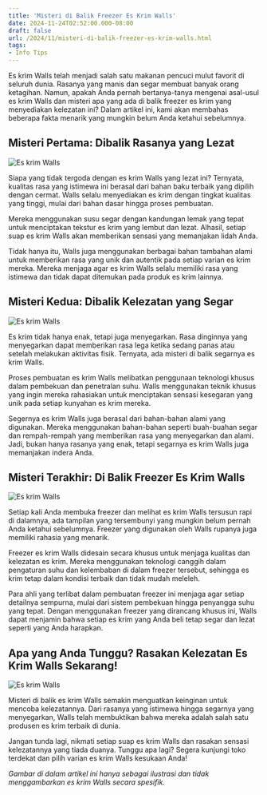```yaml
---
title: 'Misteri di Balik Freezer Es Krim Walls'
date: 2024-11-24T02:52:00.000-08:00
draft: false
url: /2024/11/misteri-di-balik-freezer-es-krim-walls.html
tags: 
- Info Tips
---
```


Es krim Walls telah menjadi salah satu makanan pencuci mulut favorit di seluruh dunia. Rasanya yang manis dan segar membuat banyak orang ketagihan. Namun, apakah Anda pernah bertanya-tanya mengenai asal-usul es krim Walls dan misteri apa yang ada di balik freezer es krim yang menyediakan kelezatan ini? Dalam artikel ini, kami akan membahas beberapa fakta menarik yang mungkin belum Anda ketahui sebelumnya.

Misteri Pertama: Dibalik Rasanya yang Lezat
-------------------------------------------

![Es krim Walls](https:\/\/static.promediateknologi.id\/crop\/0x0:0x0\/750x500\/webp\/photo\/p1\/294\/2023\/09\/08\/Es-krim-Walls-1430862973.jpg)

Siapa yang tidak tergoda dengan es krim Walls yang lezat ini? Ternyata, kualitas rasa yang istimewa ini berasal dari bahan baku terbaik yang dipilih dengan cermat. Walls selalu menyediakan es krim dengan tingkat kualitas yang tinggi, mulai dari bahan dasar hingga proses pembuatan.

Mereka menggunakan susu segar dengan kandungan lemak yang tepat untuk menciptakan tekstur es krim yang lembut dan lezat. Alhasil, setiap suap es krim Walls akan memberikan sensasi yang memanjakan lidah Anda.

Tidak hanya itu, Walls juga menggunakan berbagai bahan tambahan alami untuk memberikan rasa yang unik dan autentik pada setiap varian es krim mereka. Mereka menjaga agar es krim Walls selalu memiliki rasa yang istimewa dan tidak dapat ditemukan pada produk es krim lainnya.

Misteri Kedua: Dibalik Kelezatan yang Segar
-------------------------------------------

![Es krim Walls](https:\/\/static.promediateknologi.id\/crop\/0x0:0x0\/750x500\/webp\/photo\/p1\/294\/2023\/09\/08\/Es-krim-Walls-1430862973.jpg)

Es krim tidak hanya enak, tetapi juga menyegarkan. Rasa dinginnya yang menyegarkan dapat memberikan rasa lega ketika sedang panas atau setelah melakukan aktivitas fisik. Ternyata, ada misteri di balik segarnya es krim Walls.

Proses pembuatan es krim Walls melibatkan penggunaan teknologi khusus dalam pembekuan dan penetralan suhu. Walls menggunakan teknik khusus yang ingin mereka rahasiakan untuk menciptakan sensasi kesegaran yang unik pada setiap kunyahan es krim mereka.

Segernya es krim Walls juga berasal dari bahan-bahan alami yang digunakan. Mereka menggunakan bahan-bahan seperti buah-buahan segar dan rempah-rempah yang memberikan rasa yang menyegarkan dan alami. Jadi, bukan hanya rasanya yang enak, tetapi segarnya es krim Walls juga memanjakan indera Anda.

Misteri Terakhir: Di Balik Freezer Es Krim Walls
------------------------------------------------

![Es krim Walls](https:\/\/static.promediateknologi.id\/crop\/0x0:0x0\/750x500\/webp\/photo\/p1\/294\/2023\/09\/08\/Es-krim-Walls-1430862973.jpg)

Setiap kali Anda membuka freezer dan melihat es krim Walls tersusun rapi di dalamnya, ada tampilan yang tersembunyi yang mungkin belum pernah Anda ketahui sebelumnya. Freezer yang digunakan oleh Walls rupanya juga memiliki rahasia yang menarik.

Freezer es krim Walls didesain secara khusus untuk menjaga kualitas dan kelezatan es krim. Mereka menggunakan teknologi canggih dalam pengaturan suhu dan kelembaban di dalam freezer tersebut, sehingga es krim tetap dalam kondisi terbaik dan tidak mudah meleleh.

Para ahli yang terlibat dalam pembuatan freezer ini menjaga agar setiap detailnya sempurna, mulai dari sistem pembekuan hingga penyangga suhu yang tepat. Dengan menggunakan freezer yang dirancang khusus ini, Walls dapat menjamin bahwa setiap es krim yang Anda beli tetap segar dan lezat seperti yang Anda harapkan.

Apa yang Anda Tunggu? Rasakan Kelezatan Es Krim Walls Sekarang!
---------------------------------------------------------------

![Es krim Walls](https:\/\/static.promediateknologi.id\/crop\/0x0:0x0\/750x500\/webp\/photo\/p1\/294\/2023\/09\/08\/Es-krim-Walls-1430862973.jpg)

Misteri di balik es krim Walls semakin menguatkan keinginan untuk mencoba kelezatannya. Dari rasanya yang istimewa hingga segarnya yang menyegarkan, Walls telah membuktikan bahwa mereka adalah salah satu produsen es krim terbaik di dunia.

Jangan tunda lagi, nikmati setiap suap es krim Walls dan rasakan sensasi kelezatannya yang tiada duanya. Tunggu apa lagi? Segera kunjungi toko terdekat dan pilih varian es krim Walls kesukaan Anda!

_Gambar di dalam artikel ini hanya sebagai ilustrasi dan tidak menggambarkan es krim Walls secara spesifik._
